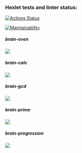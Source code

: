 ### Hexlet tests and linter status:

[![Actions Status](https://github.com/Lika1998Lika/frontend-project-44/workflows/hexlet-check/badge.svg)](https://github.com/Lika1998Lika/frontend-project-44/actions)

[![Maintainability](https://api.codeclimate.com/v1/badges/f5171970519115acfc99/maintainability)](https://codeclimate.com/github/Lika1998Lika/frontend-project-44/maintainability)

<style> 
a{ 
   width: 200px; 
   display: block 
}
 </style>

##### brain-even

<a href="https://asciinema.org/a/y9T5LE6bn24WzfYeHd2eKX1uG" target="_blank"><img src="https://asciinema.org/a/y9T5LE6bn24WzfYeHd2eKX1uG.svg" /></a>

##### brain-calc

<a  href="https://asciinema.org/a/idkv5hysNmJufcLlL2PA1iWRf" target="_blank"><img src="https://asciinema.org/a/idkv5hysNmJufcLlL2PA1iWRf.svg" /></a>

##### brain-gcd

<a  href="https://asciinema.org/a/1F0vdVnntKIJ2MlSPHT9bH6cb" target="_blank"><img src="https://asciinema.org/a/1F0vdVnntKIJ2MlSPHT9bH6cb.svg" /></a>

##### brain-prime

<a  href="https://asciinema.org/a/V42xa1mTFhw8vzHLMy1UaNPoV" target="_blank"><img src="https://asciinema.org/a/V42xa1mTFhw8vzHLMy1UaNPoV.svg" /></a>

##### brain-progression

<a  href="https://asciinema.org/a/aY4mIYd5PQLRiQxiCqYJqF7UZ" target="_blank"><img src="https://asciinema.org/a/aY4mIYd5PQLRiQxiCqYJqF7UZ.svg" /></a>
